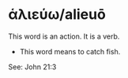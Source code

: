# ἁλιεύω/alieuō
This word is an action. It is a verb.
* This word means to catch fish.

See: John 21:3
